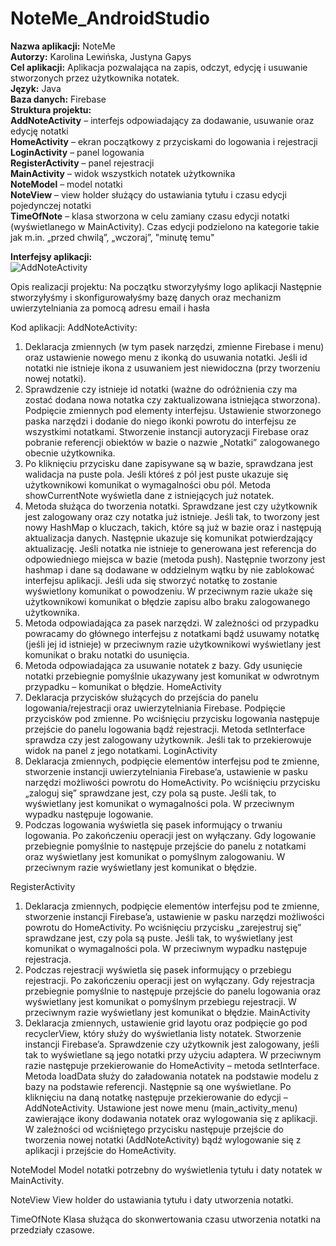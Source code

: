 # NoteMe_AndroidStudio
**Nazwa aplikacji:** NoteMe<br/>
**Autorzy:** Karolina Lewińska, Justyna Gapys<br/>
**Cel aplikacji:** Aplikacja pozwalająca na zapis, odczyt, edycję i usuwanie stworzonych przez użytkownika notatek.<br/>
**Język:** Java<br/>
**Baza danych:** Firebase<br/>
**Struktura projektu:**<br/>
**AddNoteActivity** – interfejs odpowiadający za dodawanie, usuwanie oraz edycję notatki<br/>
**HomeActivity** – ekran początkowy z przyciskami do logowania i rejestracji<br/>
**LoginActivity** – panel logowania<br/>
**RegisterActivity** – panel rejestracji<br/>
**MainActivity** – widok wszystkich notatek użytkownika<br/>
**NoteModel** – model notatki<br/>
**NoteView** – view holder służący do ustawiania tytułu i czasu edycji pojedynczej notatki<br/>
**TimeOfNote** – klasa stworzona w celu zamiany czasu edycji notatki (wyświetlanego w MainActivity). Czas edycji podzielono na kategorie takie jak m.in. „przed chwilą”, „wczoraj”, "minutę temu"<br/>

**Interfejsy aplikacji:**<br/>
![AddNoteActivity](https://github.com/KarolinaLewinska/NoteMe_AndroidStudio/blob/master/Screenshots/EditNoteView.PNG)

Opis realizacji projektu:
Na początku stworzyłyśmy logo aplikacji
Następnie stworzyłyśmy i skonfigurowałyśmy bazę danych oraz mechanizm uwierzytelniania za pomocą adresu email i hasła

Kod aplikacji: 
AddNoteActivity:
1.	Deklaracja zmiennych (w tym pasek narzędzi, zmienne Firebase i menu) oraz ustawienie nowego menu z ikonką do usuwania notatki. Jeśli id notatki nie istnieje ikona z usuwaniem jest niewidoczna (przy tworzeniu nowej notatki).
2.	Sprawdzenie czy istnieje id notatki (ważne do odróżnienia czy ma zostać dodana nowa notatka czy zaktualizowana istniejąca stworzona). Podpięcie zmiennych pod elementy interfejsu. Ustawienie stworzonego paska narzędzi i dodanie do niego ikonki powrotu do interfejsu ze wszystkimi notatkami. Stworzenie instancji autoryzacji Firebase oraz pobranie referencji obiektów w bazie o nazwie „Notatki” zalogowanego obecnie użytkownika.
3.	Po kliknięciu przycisku dane zapisywane są w bazie, sprawdzana jest walidacja na puste pola. Jeśli któreś z pól jest puste ukazuje się użytkownikowi komunikat o wymagalności obu pól. Metoda showCurrentNote wyświetla dane z istniejących już notatek.
4.	Metoda służąca do tworzenia notatki. Sprawdzane jest czy użytkownik jest zalogowany oraz czy notatka już istnieje. Jeśli tak, to tworzony jest nowy HashMap o kluczach, takich, które są już w  bazie oraz i następują aktualizacja danych. Następnie ukazuje się komunikat potwierdzający aktualizację. Jeśli notatka nie istnieje to generowana jest referencja do odpowiedniego miejsca w bazie (metoda push). Następnie tworzony jest hashmap i dane są dodawane w oddzielnym wątku by nie zablokować interfejsu aplikacji. Jeśli uda się stworzyć notatkę to zostanie wyświetlony komunikat o powodzeniu. W przeciwnym razie ukaże się użytkownikowi komunikat o błędzie zapisu albo braku zalogowanego użytkownika.
5.	Metoda odpowiadająca za pasek narzędzi. W zależności od przypadku powracamy do głównego interfejsu z notatkami bądź usuwamy notatkę (jeśli jej id istnieje) w przeciwnym razie użytkownikowi wyświetlany jest komunikat o braku notatki do usunięcia.
6.	Metoda odpowiadająca za usuwanie notatek z bazy. Gdy usunięcie notatki przebiegnie pomyślnie ukazywany jest komunikat w odwrotnym przypadku – komunikat o błędzie.
HomeActivity
1.	Deklaracja przycisków służących do przejścia do panelu logowania/rejestracji oraz uwierzytelniania Firebase. Podpięcie przycisków pod zmienne. Po wciśnięciu przycisku logowania następuje przejście do panelu logowania bądź rejestracji. Metoda setInterface sprawdza czy jest zalogowany użytkownik. Jeśli tak to przekierowuje widok na panel z jego notatkami.
LoginActivity
1.	Deklaracja zmiennych, podpięcie elementów interfejsu pod te zmienne, stworzenie instancji uwierzytelniania Firebase’a, ustawienie w pasku narzędzi możliwości powrotu do HomeActivity. Po wciśnięciu przycisku „zaloguj się” sprawdzane jest, czy pola są puste. Jeśli tak, to wyświetlany jest komunikat o wymagalności pola. W przeciwnym wypadku następuje logowanie.
2.	Podczas logowania wyświetla się pasek informujący o trwaniu logowania. Po zakończeniu operacji jest on wyłączany. Gdy logowanie przebiegnie pomyślnie to następuje przejście do panelu z notatkami oraz wyświetlany jest komunikat o pomyślnym zalogowaniu. W przeciwnym razie wyświetlany jest komunikat o błędzie.

RegisterActivity
1.	Deklaracja zmiennych, podpięcie elementów interfejsu pod te zmienne, stworzenie instancji Firebase’a, ustawienie w pasku narzędzi możliwości powrotu do HomeActivity. Po wciśnięciu przycisku „zarejestruj się” sprawdzane jest, czy pola są puste. Jeśli tak, to wyświetlany jest komunikat o wymagalności pola. W przeciwnym wypadku następuje rejestracja.
2.	Podczas rejestracji wyświetla się pasek informujący o przebiegu rejestracji. Po zakończeniu operacji jest on wyłączany. Gdy rejestracja przebiegnie pomyślnie to następuje przejście do panelu logowania oraz wyświetlany jest komunikat o pomyślnym przebiegu rejestracji. W przeciwnym razie wyświetlany jest komunikat o błędzie.
MainActivity
1.	Deklaracja zmiennych, ustawienie grid layotu oraz podpięcie go pod recyclerView, który służy do wyświetlania listy notatek. Stworzenie instancji Firebase’a. Sprawdzenie czy użytkownik jest zalogowany, jeśli tak to wyświetlane są jego notatki przy użyciu adaptera. W przeciwnym razie następuje przekierowanie do HomeActivity – metoda setInterface. Metoda loadData służy do załadowania notatek na podstawie modelu z bazy na podstawie referencji. Następnie są one wyświetlane. Po kliknięciu na daną notatkę następuje przekierowanie do edycji – AddNoteActivity. Ustawione jest nowe menu (main_activity_menu) zawierające ikony dodawania notatek oraz wylogowania się z aplikacji. W zależności od wciśniętego przycisku następuje przejście do tworzenia nowej notatki (AddNoteActivity) bądź wylogowanie się z aplikacji i przejście do HomeActivity.

NoteModel
Model notatki potrzebny do wyświetlenia tytułu i daty notatek w MainActivity.

NoteView
View holder do ustawiania tytułu i daty utworzenia notatki.

TimeOfNote 
Klasa służąca do skonwertowania czasu utworzenia notatki na przedziały czasowe.





